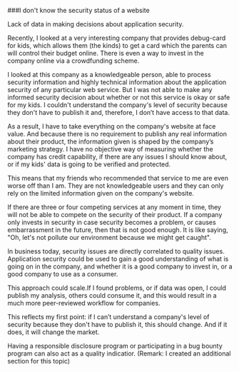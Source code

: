 ###I don't know the security status of a website

Lack of data in making decisions about application security.

Recently, I looked at a very interesting company that provides debug-card for kids, which allows them (the kinds) to get a card which the parents can will control their budget online. There is even a way to invest in the company online via a crowdfunding scheme.

I looked at this company as a knowledgeable person, able to process security information and highly technical information about the application security of any particular web service. But I was not able to make any informed security decision about whether or not this service is okay or safe for my kids. I couldn't understand the company's level of security because they don't have to publish it and, therefore, I don’t have access to that data.

As a result, I have to take everything on the company's website at face value. And because there is no requirement to publish any real information about their product, the information given is shaped by the company’s marketing strategy. I have no objective way of measuring whether the company has credit capability, if there are any issues I should know about, or if my kids' data is going to be verified and protected.

This means that my friends who recommended that service to me are even worse off than I am. They are not knowledgeable users and they can only rely on the limited information given on the company's website.

If there are three or four competing services at any moment in time, they will not be able to compete on the security of their product. If a company only invests in security in case security becomes a problem, or causes embarrassment in the future, then that is not good enough.  It is like saying, "Oh, let's not pollute our environment because we might get caught".  

In business today, security issues are directly correlated to quality issues. Application security could be used to gain a good understanding of what is going on in the company, and whether it is a good company to invest in, or a good company to use as a consumer.

This approach could scale.If I found problems, or if data was open, I could publish my analysis, others could consume it, and this would result in a much more peer-reviewed workflow for companies.

This reflects my first point:  if I can’t understand a company's level of security because they don't have to publish it, this should change. And if it does, it will change the market.

Having a responsible disclosure program or participating in a bug bounty program can also act as a quality indicatior.
(Remark: I created an additional section for this topic)
